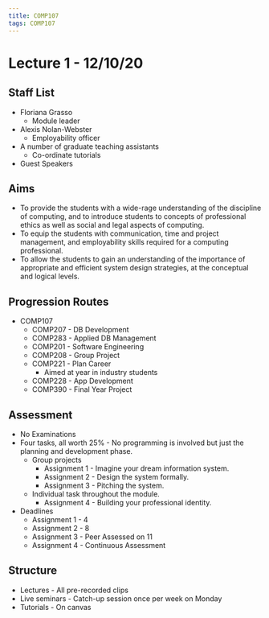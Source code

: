 ```yaml
---
title: COMP107
tags: COMP107
---
```

# Lecture 1 - 12/10/20
## Staff List
* Floriana Grasso
	* Module leader
* Alexis Nolan-Webster
	* Employability officer
* A number of graduate teaching assistants
	* Co-ordinate tutorials
* Guest Speakers

## Aims
* To provide the students with a wide-rage understanding of the discipline of computing, and to introduce students to concepts of professional ethics as well as social and legal aspects of computing.
* To equip the students with communication, time and project management, and employability skills required for a computing professional.
* To allow the students to gain an understanding of the importance of appropriate and efficient system design strategies, at the conceptual and logical levels.

## Progression Routes
* COMP107
	* COMP207 - DB Development
	* COMP283 - Applied DB Management
	* COMP201 - Software Engineering
	* COMP208 - Group Project
	* COMP221 - Plan Career
		* Aimed at year in industry students
	* COMP228 - App Development
	* COMP390 - Final Year Project

## Assessment
* No Examinations
* Four tasks, all worth 25% - No programming is involved but just the planning and development phase.
	* Group projects
		* Assignment 1 - Imagine your dream information system.
		* Assignment 2 - Design the system formally.
		* Assignment 3 - Pitching the system.
	* Individual task throughout the module.
		* Assignment 4 - Building your professional identity.
* Deadlines
	* Assignment 1 - 4
	* Assignment 2 - 8
	* Assignment 3 - Peer Assessed on 11
	* Assignment 4 - Continuous Assessment
	
## Structure
* Lectures - All pre-recorded clips
* Live seminars - Catch-up session once per week on Monday
* Tutorials - On canvas